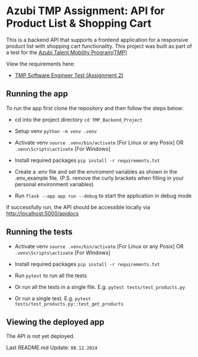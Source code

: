 # Azubi TMP Assignment: API for Product List & Shopping Cart 

This is a backend API that supports a frontend application for a responsive product list with shopping cart functionality.
This project was built as part of a test for the [Azubi Talent Mobility Program(TMP)](https://www.azubiafrica.org/talent-program)

View the requirements here:

- [TMP Software Engineer Test (Assignment 2)](https://www.azubiafrica.org/software-assessment)

## Running the app

To run the app first clone the repository and then follow the steps below:
- cd into the project directory `cd TMP_Backend_Project`

- Setup venv `python -m venv .venv`

- Activate venv `source .venv/bin/activate` [For Linux or any Posix] OR `.venv\Scripts\activate` [For Windows]

- Install required packages `pip install -r requirements.txt`

- Create a .env file and set the enviroment variables as shown in the .env_example file. (P.S. remove the curly brackets when filling in your personal environment variables)

- Run `flask --app app run --debug` to start the application in debug mode


If successfully run, the API should be accessible locally via [http://localhost:5000/apidocs](http://localhost:5000/apidocs)


## Running the tests
- Activate venv `source .venv/bin/activate` [For Linux or any Posix] OR `.venv\Scripts\activate` [For Windows]

- Install required packages `pip install -r requirements.txt`

- Run `pytest` to run all the tests

- Or run all the tests in a single file. E.g. `pytest tests/test_products.py`

- Or run a single test. E.g. `pytest tests/test_products.py::test_get_products`

## Viewing the deployed app

The API is not yet deployed.


Last README.md Update: `08.12.2024`